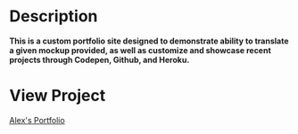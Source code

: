 # Description
**This is a custom portfolio site designed to demonstrate ability to translate a given mockup provided, as well as customize and showcase recent projects through Codepen, Github, and Heroku.**

# View Project
[Alex's Portfolio](https://alekay.github.io/portfolio-project/)

